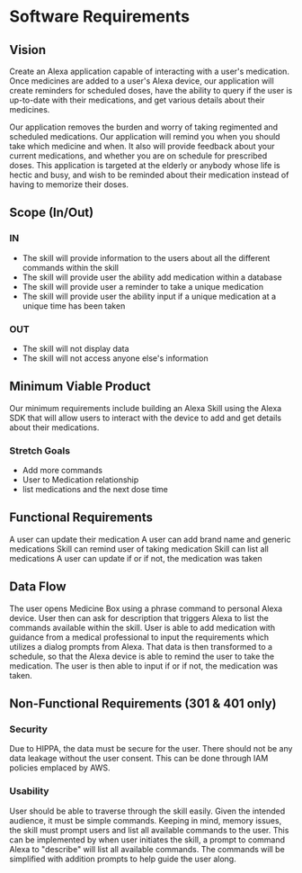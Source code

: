 
# Software Requirements

## Vision

Create an Alexa application capable of interacting with a user's medication. Once medicines are added to a user's Alexa device, our application will create reminders for scheduled doses, have the ability to query if the user is up-to-date with their medications, and get various details about their medicines.

Our application removes the burden and worry of taking regimented and scheduled medications.  Our application will remind you when you should take which medicine and when. It also will provide feedback about your current medications, and whether you are on schedule for prescribed doses. This application is targeted at the elderly or anybody whose life is hectic and busy, and wish to be reminded about their medication instead of having to memorize their doses.


## Scope (In/Out)
### IN

- The skill will provide information to the users about all the different commands within the skill
- The skill will provide user the ability add medication within a database
- The skill will provide user a reminder to take a unique medication
- The skill will provide user the ability input if a unique medication at a unique time has been taken

### OUT

- The skill will not display data
- The skill will not access anyone else's information


## Minimum Viable Product 

Our minimum requirements include building an Alexa Skill using the Alexa SDK that will allow users to interact with the device to add and get details about their medications.

### Stretch Goals

- Add more commands
- User to Medication relationship
- list medications and the next dose time

## Functional Requirements

A user can update their medication
A user can add brand name and generic medications
Skill can remind user of taking medication
Skill can list all medications
A user can update if or if not, the medication was taken

## Data Flow

The user opens Medicine Box using a phrase command to personal Alexa device. User then can ask for description that triggers Alexa to list the commands available within the skill. User is able to add medication with guidance from a medical professional to input the requirements which utilizes a dialog prompts from Alexa. That data is then transformed to a schedule, so that the Alexa device is able to remind the user to take the medication. The user is then able to input if or if not, the medication was taken.

## Non-Functional Requirements (301 & 401 only)

### Security

Due to HIPPA, the data must be secure for the user. There should not be any data leakage without the user consent. This can be done through IAM policies emplaced by AWS.

### Usability

User should be able to traverse through the skill easily. Given the intended audience, it must be simple commands. Keeping in mind, memory issues, the skill must prompt users and list all available commands to the user. This can be implemented by when user initiates the skill, a prompt to command Alexa to "describe" will list all available commands. The commands will be simplified with addition prompts to help guide the user along.
